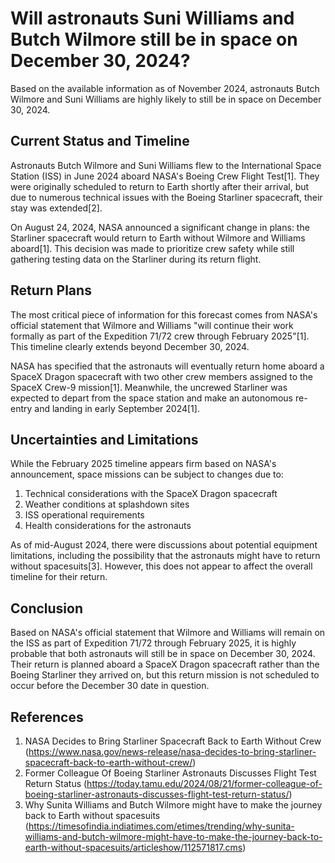 # Will astronauts Suni Williams and Butch Wilmore still be in space on December 30, 2024?

Based on the available information as of November 2024, astronauts Butch Wilmore and Suni Williams are highly likely to still be in space on December 30, 2024.

## Current Status and Timeline

Astronauts Butch Wilmore and Suni Williams flew to the International Space Station (ISS) in June 2024 aboard NASA's Boeing Crew Flight Test[1]. They were originally scheduled to return to Earth shortly after their arrival, but due to numerous technical issues with the Boeing Starliner spacecraft, their stay was extended[2].

On August 24, 2024, NASA announced a significant change in plans: the Starliner spacecraft would return to Earth without Wilmore and Williams aboard[1]. This decision was made to prioritize crew safety while still gathering testing data on the Starliner during its return flight.

## Return Plans

The most critical piece of information for this forecast comes from NASA's official statement that Wilmore and Williams "will continue their work formally as part of the Expedition 71/72 crew through February 2025"[1]. This timeline clearly extends beyond December 30, 2024.

NASA has specified that the astronauts will eventually return home aboard a SpaceX Dragon spacecraft with two other crew members assigned to the SpaceX Crew-9 mission[1]. Meanwhile, the uncrewed Starliner was expected to depart from the space station and make an autonomous re-entry and landing in early September 2024[1].

## Uncertainties and Limitations

While the February 2025 timeline appears firm based on NASA's announcement, space missions can be subject to changes due to:

1. Technical considerations with the SpaceX Dragon spacecraft
2. Weather conditions at splashdown sites
3. ISS operational requirements
4. Health considerations for the astronauts

As of mid-August 2024, there were discussions about potential equipment limitations, including the possibility that the astronauts might have to return without spacesuits[3]. However, this does not appear to affect the overall timeline for their return.

## Conclusion

Based on NASA's official statement that Wilmore and Williams will remain on the ISS as part of Expedition 71/72 through February 2025, it is highly probable that both astronauts will still be in space on December 30, 2024. Their return is planned aboard a SpaceX Dragon spacecraft rather than the Boeing Starliner they arrived on, but this return mission is not scheduled to occur before the December 30 date in question.

## References

1. NASA Decides to Bring Starliner Spacecraft Back to Earth Without Crew (https://www.nasa.gov/news-release/nasa-decides-to-bring-starliner-spacecraft-back-to-earth-without-crew/)
2. Former Colleague Of Boeing Starliner Astronauts Discusses Flight Test Return Status (https://today.tamu.edu/2024/08/21/former-colleague-of-boeing-starliner-astronauts-discusses-flight-test-return-status/)
3. Why Sunita Williams and Butch Wilmore might have to make the journey back to Earth without spacesuits (https://timesofindia.indiatimes.com/etimes/trending/why-sunita-williams-and-butch-wilmore-might-have-to-make-the-journey-back-to-earth-without-spacesuits/articleshow/112571817.cms)